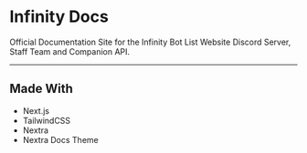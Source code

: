 # Infinity Docs
Official Documentation Site for the Infinity Bot List Website
Discord Server, Staff Team and Companion API.

---

## Made With
- Next.js
- TailwindCSS
- Nextra
- Nextra Docs Theme
